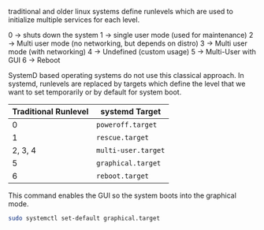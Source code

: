 traditional and older linux systems define runlevels which are used to initialize multiple services for each level.

0 -> shuts down the system
1 -> single user mode (used for maintenance)
2 -> Multi user mode (no networking, but depends on distro)
3 -> Multi user mode (with networking)
4 -> Undefined (custom usage)
5 -> Multi-User with GUI
6 -> Reboot

SystemD based operating systems do not use this classical approach. In systemd, runlevels are replaced by targets which define the level that we want to set temporarily or by default for system boot.

|Traditional Runlevel|systemd Target|
|---|---|
|0|`poweroff.target`|
|1|`rescue.target`|
|2, 3, 4|`multi-user.target`|
|5|`graphical.target`|
|6|`reboot.target`|

This command enables the GUI so the system boots into the graphical mode.
```bash
sudo systemctl set-default graphical.target
```
